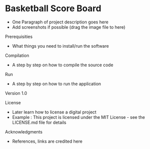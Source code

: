 # **Basketball Score Board**
- One Paragraph of project description goes here
- Add screenshots if possible (drag the image file to here)

Prerequisities
- What things you need to install/run the software

Compilation
- A step by step on how to compile the source code

Run
- A step by step on how to run the application

Version
1.0

License
- Later learn how to license a digital project
- Example : This project is licensed under the MIT License - see the LICENSE.md file for details

Acknowledgments
- References, links are credited here
